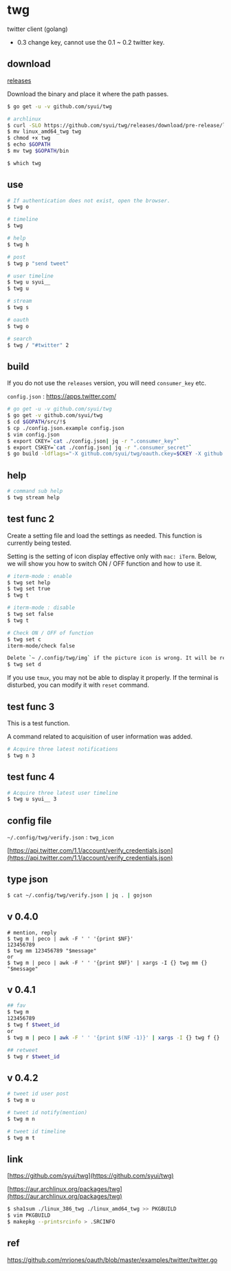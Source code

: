 # twg

twitter client (golang)

- 0.3 change key, cannot use the 0.1 ~ 0.2 twitter key.

## download 

[releases](https://github.com/syui/twg/releases)

Download the binary and place it where the path passes.

```sh
$ go get -u -v github.com/syui/twg

# archlinux
$ curl -SLO https://github.com/syui/twg/releases/download/pre-release/linux_amd64_twg
$ mv linux_amd64_twg twg
$ chmod +x twg
$ echo $GOPATH
$ mv twg $GOPATH/bin

$ which twg
```

## use

```sh
# If authentication does not exist, open the browser.
$ twg o

# timeline
$ twg

# help
$ twg h

# post
$ twg p "send tweet"

# user timeline
$ twg u syui__
$ twg u

# stream
$ twg s

# oauth
$ twg o

# search
$ twg / "#twitter" 2
```

## build

If you do not use the `releases` version, you will need `consumer_key` etc.

`config.json` : https://apps.twitter.com/

```sh
# go get -u -v github.com/syui/twg
$ go get -v github.com/syui/twg
$ cd $GOPATH/src/!$
$ cp ./config.json.example config.json
$ vim config.json
$ export CKEY=`cat ./config.json| jq -r ".consumer_key"`
$ export CSKEY=`cat ./config.json| jq -r ".consumer_secret"`
$ go build -ldflags="-X github.com/syui/twg/oauth.ckey=$CKEY -X github.com/syui/twg/oauth.cskey=$CSKEY"

```

## help

```sh
# command sub help
$ twg stream help
```

## test func 2

Create a setting file and load the settings as needed. This function is currently being tested.

Setting is the setting of icon display effective only with `mac: iTerm`. Below, we will show you how to switch ON / OFF function and how to use it.

```sh
# iterm-mode : enable
$ twg set help
$ twg set true
$ twg t

# iterm-mode : disable
$ twg set false
$ twg t

# Check ON / OFF of function
$ twg set c
iterm-mode/check false

Delete `~ /.config/twg/img` if the picture icon is wrong. It will be reacquired when it becomes necessary
$ twg set d
```


If you use `tmux`, you may not be able to display it properly. If the terminal is disturbed, you can modify it with `reset` command.

## test func 3

This is a test function.

A command related to acquisition of user information was added.

```sh
# Acquire three latest notifications
$ twg n 3
```

## test func 4

```sh
# Acquire three latest user timeline
$ twg u syui__ 3
```

## config file

`~/.config/twg/verify.json` : `twg_icon`

[https://api.twitter.com/1.1/account/verify_credentials.json](https://api.twitter.com/1.1/account/verify_credentials.json)

## type json

```sh
$ cat ~/.config/twg/verify.json | jq . | gojson
```

## v 0.4.0

```
# mention, reply
$ twg m | peco | awk -F ' ' '{print $NF}'
123456789
$ twg mm 123456789 "$message"
or
$ twg m | peco | awk -F ' ' '{print $NF}' | xargs -I {} twg mm {} "$message"
```

## v 0.4.1

```sh
## fav
$ twg m
123456789
$ twg f $tweet_id
or
$ twg m | peco | awk -F ' ' '{print $(NF -1)}' | xargs -I {} twg f {}

## retweet
$ twg r $tweet_id
```

## v 0.4.2

```sh
# tweet id user post
$ twg m u

# tweet id notify(mention)
$ twg m n

# tweet id timeline 
$ twg m t
```

## link

[https://github.com/syui/twg](https://github.com/syui/twg)

[https://aur.archlinux.org/packages/twg](https://aur.archlinux.org/packages/twg)

```sh
$ sha1sum ./linux_386_twg ./linux_amd64_twg >> PKGBUILD
$ vim PKGBUILD
$ makepkg --printsrcinfo > .SRCINFO
```

## ref

https://github.com/mrjones/oauth/blob/master/examples/twitter/twitter.go
